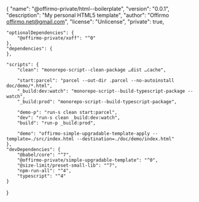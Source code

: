 {
"name": "@offirmo-private/html--boilerplate",
"version": "0.0.1",
"description": "My personal HTML5 template",
"author": "Offirmo <offirmo.net@gmail.com>",
"license": "Unlicense",
"private": true,

	"optionalDependencies": {
		"@offirmo-private/xoff": "^0"
	},
	"dependencies": {
	},

	"scripts": {
		"clean": "monorepo-script--clean-package …dist …cache",

		"start:parcel": "parcel --out-dir .parcel --no-autoinstall doc/demo/*.html",
		"_build:dev:watch": "monorepo-script--build-typescript-package --watch",
		"_build:prod": "monorepo-script--build-typescript-package",

		"demo-p": "run-s clean start:parcel",
		"dev": "run-s clean _build:dev:watch",
		"build": "run-p _build:prod",

		"demo": "offirmo-simple-upgradable-template-apply --template=./src/index.html --destination=./doc/demo/index.html"
	},
	"devDependencies": {
		"@babel/core": "^7",
		"@offirmo-private/simple-upgradable-template": "^0",
		"@size-limit/preset-small-lib": "^7",
		"npm-run-all": "^4",
		"typescript": "^4"
	}
}
